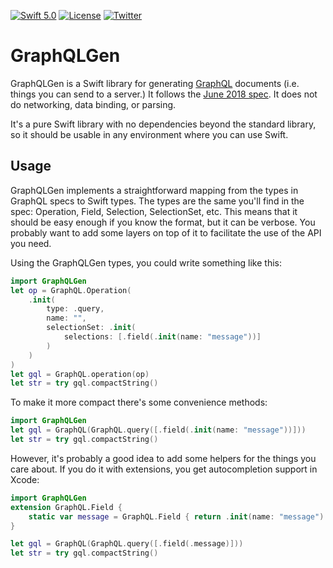 [![Swift 5.0](https://img.shields.io/badge/swift-5.0-red.svg?style=flat)](https://developer.apple.com/swift)
[![License](https://img.shields.io/badge/license-Apache%202-blue.svg)](https://www.apache.org/licenses/LICENSE-2.0)
[![Twitter](https://img.shields.io/badge/twitter-@juripakaste-brightgreen.svg)](http://twitter.com/juripakaste)

# GraphQLGen

GraphQLGen is a Swift library for generating [GraphQL] documents (i.e. things you can send to a server.) It follows the [June 2018 spec]. It does not do networking, data binding, or parsing.

It's a pure Swift library with no dependencies beyond the standard library, so it should be usable in any environment where you can use Swift.

[GraphQL]: https://graphql.org
[June 2018 spec]: https://graphql.github.io/graphql-spec/June2018/

## Usage

GraphQLGen implements a straightforward mapping from the types in GraphQL specs to Swift types. The types are the same you'll find in the spec: Operation, Field, Selection, SelectionSet, etc. This means that it should be easy enough if you know the format, but it can be verbose. You probably want to add some layers on top of it to facilitate the use of the API you need.

Using the GraphQLGen types, you could write something like this:

```swift
import GraphQLGen
let op = GraphQL.Operation(
    .init(
        type: .query,
        name: "",
        selectionSet: .init(
            selections: [.field(.init(name: "message"))]
        )
    )
)
let gql = GraphQL.operation(op)
let str = try gql.compactString()
```

To make it more compact there's some convenience methods:

```swift
import GraphQLGen
let gql = GraphQL(GraphQL.query([.field(.init(name: "message"))]))
let str = try gql.compactString()
```

However, it's probably a good idea to add some helpers for the things you care about. If you do it with extensions, you get autocompletion support in Xcode:

```swift
import GraphQLGen
extension GraphQL.Field {
    static var message = GraphQL.Field { return .init(name: "message") }
}

let gql = GraphQL(GraphQL.query([.field(.message)]))
let str = try gql.compactString()
```
